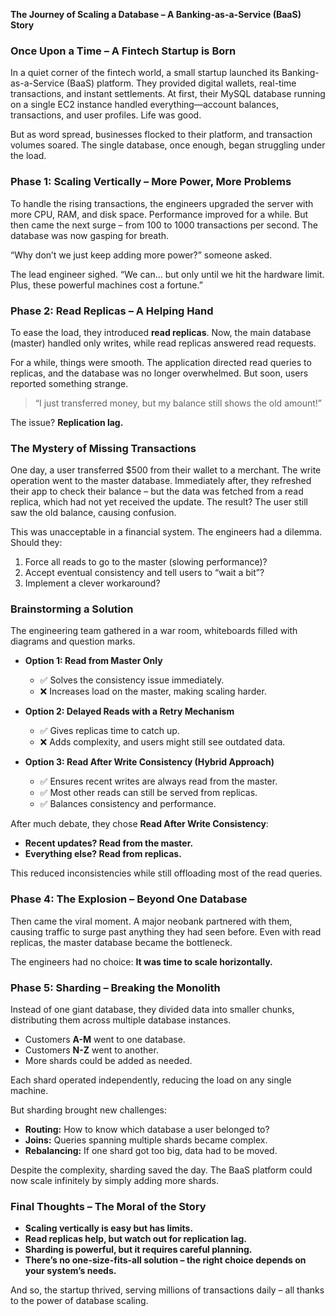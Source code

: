 **The Journey of Scaling a Database – A Banking-as-a-Service (BaaS) Story**

### **Once Upon a Time – A Fintech Startup is Born**
In a quiet corner of the fintech world, a small startup launched its Banking-as-a-Service (BaaS) platform. They provided digital wallets, real-time transactions, and instant settlements. At first, their MySQL database running on a single EC2 instance handled everything—account balances, transactions, and user profiles. Life was good.

But as word spread, businesses flocked to their platform, and transaction volumes soared. The single database, once enough, began struggling under the load.

### **Phase 1: Scaling Vertically – More Power, More Problems**
To handle the rising transactions, the engineers upgraded the server with more CPU, RAM, and disk space. Performance improved for a while. But then came the next surge – from 100 to 1000 transactions per second. The database was now gasping for breath.

“Why don’t we just keep adding more power?” someone asked.

The lead engineer sighed. “We can… but only until we hit the hardware limit. Plus, these powerful machines cost a fortune.”

### **Phase 2: Read Replicas – A Helping Hand**
To ease the load, they introduced **read replicas**. Now, the main database (master) handled only writes, while read replicas answered read requests.

For a while, things were smooth. The application directed read queries to replicas, and the database was no longer overwhelmed. But soon, users reported something strange.

> “I just transferred money, but my balance still shows the old amount!”

The issue? **Replication lag.**

### **The Mystery of Missing Transactions**
One day, a user transferred $500 from their wallet to a merchant. The write operation went to the master database. Immediately after, they refreshed their app to check their balance – but the data was fetched from a read replica, which had not yet received the update. The result? The user still saw the old balance, causing confusion.

This was unacceptable in a financial system. The engineers had a dilemma. Should they:
1. Force all reads to go to the master (slowing performance)?
2. Accept eventual consistency and tell users to “wait a bit”?
3. Implement a clever workaround?

### **Brainstorming a Solution**
The engineering team gathered in a war room, whiteboards filled with diagrams and question marks.

- **Option 1: Read from Master Only**
  - ✅ Solves the consistency issue immediately.
  - ❌ Increases load on the master, making scaling harder.

- **Option 2: Delayed Reads with a Retry Mechanism**
  - ✅ Gives replicas time to catch up.
  - ❌ Adds complexity, and users might still see outdated data.

- **Option 3: Read After Write Consistency (Hybrid Approach)**
  - ✅ Ensures recent writes are always read from the master.
  - ✅ Most other reads can still be served from replicas.
  - ✅ Balances consistency and performance.

After much debate, they chose **Read After Write Consistency**:
- **Recent updates? Read from the master.**
- **Everything else? Read from replicas.**

This reduced inconsistencies while still offloading most of the read queries.

### **Phase 4: The Explosion – Beyond One Database**
Then came the viral moment. A major neobank partnered with them, causing traffic to surge past anything they had seen before. Even with read replicas, the master database became the bottleneck.

The engineers had no choice: **It was time to scale horizontally.**

### **Phase 5: Sharding – Breaking the Monolith**
Instead of one giant database, they divided data into smaller chunks, distributing them across multiple database instances.
- Customers **A-M** went to one database.
- Customers **N-Z** went to another.
- More shards could be added as needed.

Each shard operated independently, reducing the load on any single machine.

But sharding brought new challenges:
- **Routing:** How to know which database a user belonged to?
- **Joins:** Queries spanning multiple shards became complex.
- **Rebalancing:** If one shard got too big, data had to be moved.

Despite the complexity, sharding saved the day. The BaaS platform could now scale infinitely by simply adding more shards.

### **Final Thoughts – The Moral of the Story**
- **Scaling vertically is easy but has limits.**
- **Read replicas help, but watch out for replication lag.**
- **Sharding is powerful, but it requires careful planning.**
- **There’s no one-size-fits-all solution – the right choice depends on your system’s needs.**

And so, the startup thrived, serving millions of transactions daily – all thanks to the power of database scaling.

